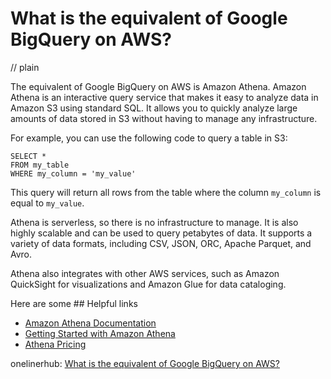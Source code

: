 # What is the equivalent of Google BigQuery on AWS?
// plain

The equivalent of Google BigQuery on AWS is Amazon Athena. Amazon Athena is an interactive query service that makes it easy to analyze data in Amazon S3 using standard SQL. It allows you to quickly analyze large amounts of data stored in S3 without having to manage any infrastructure.

For example, you can use the following code to query a table in S3:

```
SELECT *
FROM my_table
WHERE my_column = 'my_value'
```

This query will return all rows from the table where the column `my_column` is equal to `my_value`.

Athena is serverless, so there is no infrastructure to manage. It is also highly scalable and can be used to query petabytes of data. It supports a variety of data formats, including CSV, JSON, ORC, Apache Parquet, and Avro.

Athena also integrates with other AWS services, such as Amazon QuickSight for visualizations and Amazon Glue for data cataloging.

Here are some ## Helpful links

- [Amazon Athena Documentation](https://docs.aws.amazon.com/athena/latest/ug/what-is.html)
- [Getting Started with Amazon Athena](https://docs.aws.amazon.com/athena/latest/ug/getting-started.html)
- [Athena Pricing](https://aws.amazon.com/athena/pricing/)

onelinerhub: [What is the equivalent of Google BigQuery on AWS?](https://onelinerhub.com/google-big-query/what-is-the-equivalent-of-google-bigquery-on-aws)